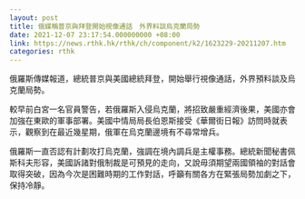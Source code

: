 ```yaml
---
layout: post
title: 俄媒稱普京與拜登開始視像通話　外界料談烏克蘭局勢
date: 2021-12-07 23:17:54.000000000 +08:00
link: https://news.rthk.hk/rthk/ch/component/k2/1623229-20211207.htm
categories: rthk
---
```


俄羅斯傳媒報道，總統普京與美國總統拜登，開始舉行視像通話，外界預料談及烏克蘭局勢。

較早前白宮一名官員警告，若俄羅斯入侵烏克蘭，將招致嚴重經濟後果，美國亦會加強在東歐的軍事部署。美國中情局局長伯恩斯接受《華爾街日報》訪問時就表示，觀察到在最近幾星期，俄軍在烏克蘭邊境有不尋常增兵。

俄羅斯一直否認有計劃攻打烏克蘭，強調在境內調兵是主權事務。總統新聞秘書佩斯科夫形容，美國訴諸對俄制裁是可預見的走向，又說毋須期望兩國領袖的對話會取得突破，因為今次是困難時期的工作對話，呼籲有關各方在緊張局勢加劇之下，保持冷靜。
